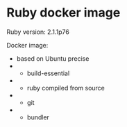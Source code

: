 # Ruby docker image

Ruby version: 2.1.1p76

Docker image:

* based on Ubuntu precise
* + build-essential
* + ruby compiled from source
* + git
* + bundler
